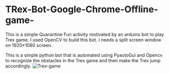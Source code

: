 # TRex-Bot-Google-Chrome-Offline-game-
This is a simple Quarantine Fun activity motivated by an arduino bot to play Trex game. I used OpenCV to build this bot. I needs a split screen window on 1920*1080 screen.

This is a simple python bot that is automated using PyautoGui and Opencv to recognize the obstacles in the Trex game and then make the Trex jump accordingly.
![Trex-game](https://storage.googleapis.com/gweb-uniblog-publish-prod/original_images/Dino_non-birthday_version.gif)
